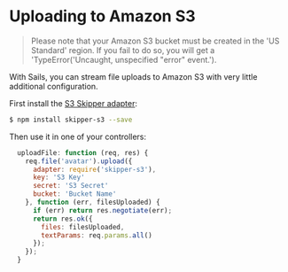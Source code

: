 # Uploading to Amazon S3

>Please note that your Amazon S3 bucket must be created in the 'US Standard' region. 
>If you fail to do so, you will get a 'TypeError('Uncaught, unspecified "error" event.').

With Sails, you can stream file uploads to Amazon S3 with very little additional configuration.


First install the [S3 Skipper adapter](https://github.com/balderdashy/skipper-s3):
```sh
$ npm install skipper-s3 --save
```

Then use it in one of your controllers:

```javascript
  uploadFile: function (req, res) {
    req.file('avatar').upload({
      adapter: require('skipper-s3'),
      key: 'S3 Key'
      secret: 'S3 Secret'
      bucket: 'Bucket Name'
    }, function (err, filesUploaded) {
      if (err) return res.negotiate(err);
      return res.ok({
        files: filesUploaded,
        textParams: req.params.all()
      });
    });
  }
```

<docmeta name="displayName" value="Uploading to S3">
